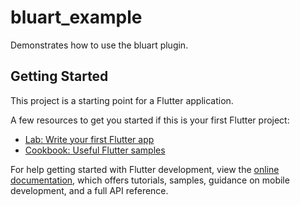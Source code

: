<!--
SPDX-FileCopyrightText: 2024 Foundation Devices Inc.

SPDX-License-Identifier: GPL-3.0-or-later
-->

# bluart_example

Demonstrates how to use the bluart plugin.

## Getting Started

This project is a starting point for a Flutter application.

A few resources to get you started if this is your first Flutter project:

- [Lab: Write your first Flutter app](https://docs.flutter.dev/get-started/codelab)
- [Cookbook: Useful Flutter samples](https://docs.flutter.dev/cookbook)

For help getting started with Flutter development, view the
[online documentation](https://docs.flutter.dev/), which offers tutorials,
samples, guidance on mobile development, and a full API reference.
